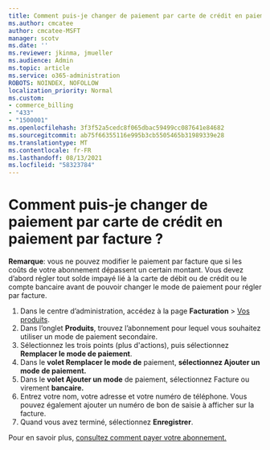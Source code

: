 ```yaml
---
title: Comment puis-je changer de paiement par carte de crédit en paiement par facture ?
ms.author: cmcatee
author: cmcatee-MSFT
manager: scotv
ms.date: ''
ms.reviewer: jkinma, jmueller
ms.audience: Admin
ms.topic: article
ms.service: o365-administration
ROBOTS: NOINDEX, NOFOLLOW
localization_priority: Normal
ms.custom:
- commerce_billing
- "433"
- "1500001"
ms.openlocfilehash: 3f3f52a5cedc8f065dbac59499cc087641e84682
ms.sourcegitcommit: ab75f66355116e995b3cb5505465b31989339e28
ms.translationtype: MT
ms.contentlocale: fr-FR
ms.lasthandoff: 08/13/2021
ms.locfileid: "58323784"
---
```

# <a name="how-do-i-change-from-credit-card-payments-to-invoice"></a>Comment puis-je changer de paiement par carte de crédit en paiement par facture ?

**Remarque**: vous ne pouvez modifier le paiement par facture que si les coûts de votre abonnement dépassent un certain montant. Vous devez d’abord régler tout solde impayé lié à la carte de débit ou de crédit ou le compte bancaire avant de pouvoir changer le mode de paiement pour régler par facture.

1. Dans le centre d’administration, accédez à la page **Facturation** > [Vos produits](https://go.microsoft.com/fwlink/p/?linkid=842054).
2. Dans l’onglet **Produits**, trouvez l’abonnement pour lequel vous souhaitez utiliser un mode de paiement secondaire.
3. Sélectionnez les trois points (plus d'actions), puis sélectionnez **Remplacer le mode de paiement**.
4. Dans le **volet Remplacer le mode de** paiement, **sélectionnez Ajouter un mode de paiement.**
5. Dans le **volet Ajouter un mode** de paiement, sélectionnez Facture ou virement **bancaire.**
6. Entrez votre nom, votre adresse et votre numéro de téléphone. Vous pouvez également ajouter un numéro de bon de saisie à afficher sur la facture.
7. Quand vous avez terminé, sélectionnez **Enregistrer**.

Pour en savoir plus, [consultez comment payer votre abonnement.](https://docs.microsoft.com/microsoft-365/commerce/billing-and-payments/pay-for-your-subscription)